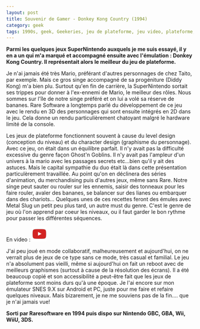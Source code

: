 ```yaml
---
layout: post
title: Souvenir de Gamer - Donkey Kong Country (1994)
category: geek
tags: 1990s, geek, Geekeries, jeu de plateforme, jeu video, plateforme, retrogaming
---
```

**Parmi les quelques jeux SuperNintendo auxquels je me suis essayé, il y en a un qui m'a marqué et accompagné ensuite avec l'émulation : Donkey Kong Country. Il représentait alors le meilleur du jeu de plateforme.**

Je n'ai jamais été très Mario, préférant d'autres personnages de chez Taito, par exemple. Mais ce gros singe accompagné de sa progéniture (Diddy Kong) m'a bien plu. Surtout qu'en fin de carrière, la SuperNintendo sortait ses trippes pour donner à l'ex-ennemi de Mario, le meilleur des rôles. Nous sommes sur l'île de notre singe préféré et on lui a volé sa réserve de bananes. Rare Software a longtemps parlé du développement de ce jeu avec le rendu en 3D des personnages qui sont ensuite intégrés en 2D dans le jeu. Cela donne un rendu particulièrement chatoyant malgré le hardware limité de la console.

Les jeux de plateforme fonctionnent souvent à cause du level design (conception du niveau) et du character design (graphisme du personnage). Avec ce jeu, on était dans un équilibre parfait. Il n'y avait pas la difficulté excessive du genre façon Ghost'n Goblins. Il n'y avait pas l'ampleur d'un univers à la mario avec les passages secrets etc...bien qu'il y ait des astuces. Mais le capital sympathie du duo était là dans cette présentation particulèrement travaillée. Au point qu'on en déclinera des séries d'animation, du merchandising puis d'autres jeux, même sans Rare. Notre singe peut sauter ou rouler sur les ennemis, saisir des tonneaux pour les faire rouler, avaler des bananes, se balancer sur des lianes ou embarquer dans des chariots... Quelques unes de ces recettes feront des émules avec Metal Slug un petit peu plus tard, un autre must du genre. C'est le genre de jeu où l'on apprend par coeur les niveaux, ou il faut garder le bon rythme pour passer les différentes séquences.

En video : [![video](/images/youtube.png)](https://www.youtube.com/watch?v=d4EUEsEM328)

J'ai peu joué en mode collaboratif, malheureusement et aujourd'hui, on ne verrait plus de jeux de ce type sans ce mode, très casual et familial. Le jeu n'a absolument pas vieilli, même si aujourd'hui on fait un reboot avec de meilleurs graphismes (surtout à cause de la résolution des écrans). Il a été beaucoup copié et son accessibilité a peut-être fait que les jeux de plateforme sont moins durs qu'à une époque. Je l'ai encore sur mon émulateur SNES 9.X sur Android et PC, juste pour me faire et refaire quelques niveaux. Mais bizarement, je ne me souviens pas de la fin.... que je n'ai jamais vue!

**Sorti par Raresoftware en 1994 puis dispo sur Nintendo GBC, GBA, Wii, WiiU, 3DS.**

